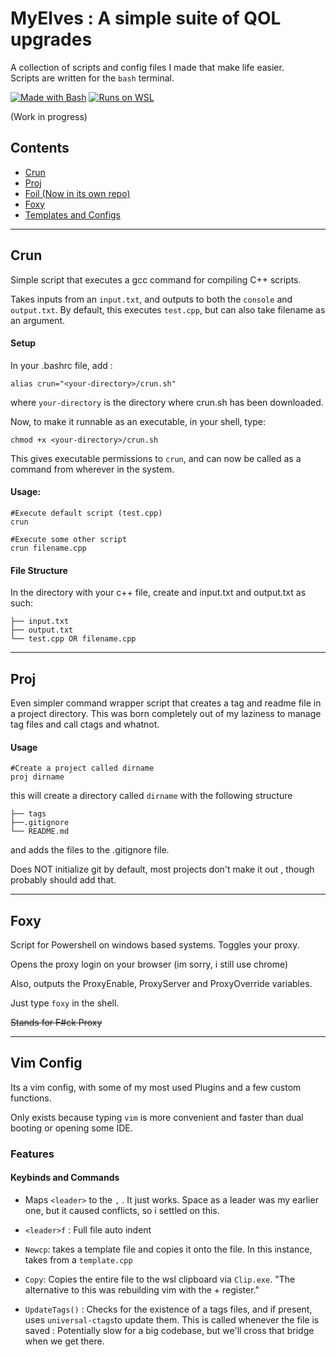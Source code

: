 # MyElves : A simple suite of QOL upgrades
A collection of scripts and config files I made that make life easier.   
Scripts are written for the `bash`  terminal.

[![Made with Bash](https://img.shields.io/badge/Made%20with-Bash-blue.svg)]()
[![Runs on WSL](https://img.shields.io/badge/Platform-WSL-lightgrey.svg)]()

(Work in progress)
## Contents 
- [Crun](#Crun)
- [Proj](#Proj)
- [Foil (Now in its own repo)](https://github.com/Washiki/foil)
- [Foxy](#Foxy)  
- [Templates and Configs](###-template)  
---
## Crun
Simple script that executes a gcc command for compiling C++ scripts. 

Takes inputs from an `input.txt`, and outputs to both the `console` and `output.txt`.
By default, this executes `test.cpp`, but can also take filename as an argument. 

#### Setup
In your .bashrc file, add : 
```console
alias crun="<your-directory>/crun.sh"
```
where `your-directory` is the directory where crun.sh has been downloaded.

Now, to make it runnable as an executable, in your shell, type:
```console
chmod +x <your-directory>/crun.sh
```
This gives executable permissions to 	`crun`, and can now be called as a command from wherever in the system.


#### Usage:
```console
#Execute default script (test.cpp)
crun 

#Execute some other script 
crun filename.cpp
```
#### File Structure
In the directory with your c++ file, create and input.txt and output.txt as such:
```console
├── input.txt
├── output.txt
└── test.cpp OR filename.cpp
```

---
## Proj
Even simpler command wrapper script that creates a tag and readme file in a project directory. 
This was born completely out of my laziness to manage tag files and call ctags and whatnot. 

#### Usage
```console
#Create a project called dirname
proj dirname
```

this will create a directory called `dirname` with the following structure
```console
├── tags
├──.gitignore
└── README.md
```
and adds the files to the .gitignore file. 

Does NOT initialize git by default, most projects don't make it out , though probably should add that. 

---
## Foxy

Script for Powershell on windows based systems. 
Toggles your proxy.

Opens the proxy login on your browser (im sorry, i still use chrome)

Also, outputs the ProxyEnable, ProxyServer and ProxyOverride variables. 

Just type `foxy` in the shell. 

~~Stands for F#ck Proxy~~

---
## Vim Config 
Its a vim config, with some of my most used Plugins  and a few custom functions. 

Only exists because typing `vim` is more convenient and faster than dual booting or opening some IDE.

### Features 

#### Keybinds and Commands
- Maps `<leader>` to the `,` .
	 It just works. Space as a leader was my earlier one, but it caused conflicts, so i settled on this.

- `<leader>f` : Full file auto indent 

- `Newcp`: takes a template file and copies it onto the file. In this instance, takes from a `template.cpp`

- `Copy`: Copies the entire file to the wsl clipboard via `Clip.exe`. 
	"The alternative to this was rebuilding vim with the + register."

- `UpdateTags()` : Checks for the existence of a tags files, and if present, uses `universal-ctags`to update them. This is called whenever the file is saved : Potentially slow for a big codebase, but we'll cross that bridge when we get there. 


